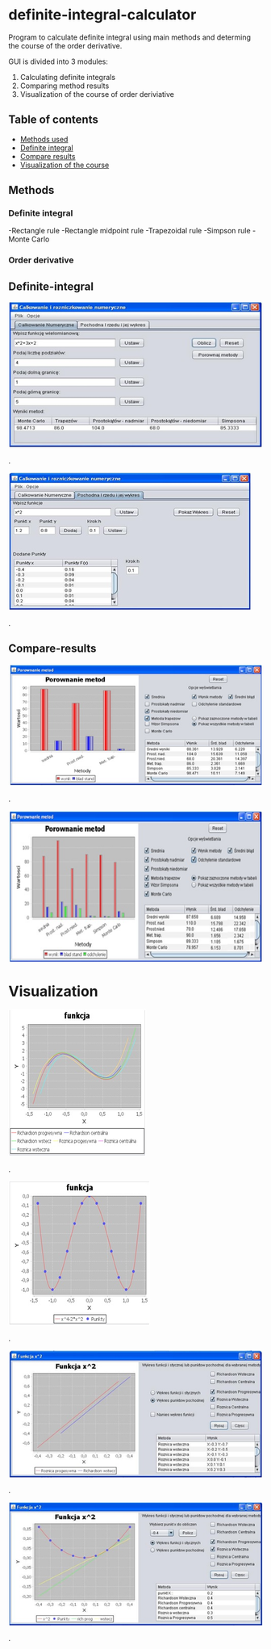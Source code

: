# definite-integral-calculator
Program to calculate definite integral using main methods and determing the course of the order derivative. 


GUI is divided into 3 modules: 
1) Calculating definite integrals
2) Comparing method results 
3) Visualization of the course of order deriviative



## Table of contents
* [Methods used](#methods)
* [Definite integral](#definite-integral)
* [Compare results](#compare-results)
* [Visualization of the course](#visualization)


## Methods

### Definite integral
-Rectangle rule
-Rectangle midpoint rule
-Trapezoidal rule
-Simpson rule
-Monte Carlo


### Order derivative



## Definite-integral

![Guiexample](./images/definite_integral_inputing_data1.jpg)

.

![Guiexample](./images/order_derivative1.jpg)

.


## Compare-results

![Guiexample](./images/definite_integral_comparing_methods.jpg)

.

![Guiexample](./images/definite_integral_comparing_methods2.jpg)


# Visualization

![Guiexample](./images/chart_derivative2.jpg)

.

![Guiexample](./images/chart_derivative.jpg)

.

![Guiexample](./images/chart_derivative_only.jpg)

.

![Guiexample](./images/chart_derivative_and.jpg)

.


 
